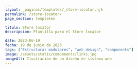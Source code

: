 ```yaml
---
layout: _paginas/templates/_store-locator.njk
permalink: /store-locator/
page_section: templates

titulo: Store locator
descripcion: Plantilla para el Store locator

date: 2023-06-19
fecha: 19 de junio de 2023
tags: ["Estructuras modulares", "web design", "components"]
image: /assets/static/components/links.jpg
imageAlt: Ilustración de un diseño de sistema web
---
```


